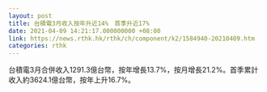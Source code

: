 ```yaml
---
layout: post
title: 台積電3月收入按年升近14%　首季升近17%
date: 2021-04-09 14:21:17.000000000 +08:00
link: https://news.rthk.hk/rthk/ch/component/k2/1584940-20210409.htm
categories: rthk
---
```


台積電3月合併收入1291.3億台幣，按年增長13.7%，按月增長21.2%。首季累計收入約3624.1億台幣，按年上升16.7%。
